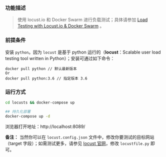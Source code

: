 ### 功能描述

>使用 locust.io 和 Docker Swarm 进行负载测试；具体请参加 [Load Testing with Locust.io & Docker Swarm](https://wheniwork.engineering/load-testing-with-locust-io-docker-swarm-d78a2602997a) 。

### 前提条件

安装 `python`。因为 `locust` 是基于 python 运行的（**locust**：Scalable user load testing tool written in Python）；安装可通过如下命令：

```
docker pull python // 默认最新版本
Or
docker pull python:3.6 // 指定版本 3.6
```

### 运行方式

```bash
cd locusts && docker-compose up

## 持久化部署
docker-compose up -d
```

浏览器打开地址：http://localhost:8089/

**备注：** 当然你可以在 `locust.config.json` 文件中，修改你要测试的目标网站（target 字段）；如需测试更多，请参见 [locust 官网](https://locust.io/)，修改 `locustfile.py` 即可。
